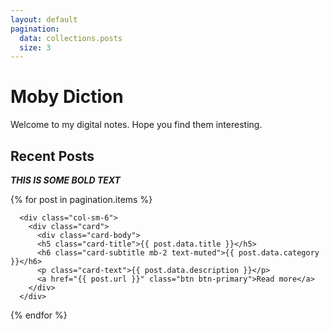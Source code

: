 ```yaml
---
layout: default
pagination:
  data: collections.posts
  size: 3
---
```

# Moby Diction
Welcome to my digital notes. Hope you find them interesting.

## Recent Posts

<b> <em> THIS IS SOME BOLD TEXT </em> </b>

<div class="row">

  {% for post in pagination.items %}

      <div class="col-sm-6">
        <div class="card">
          <div class="card-body">
          <h5 class="card-title">{{ post.data.title }}</h5>
          <h6 class="card-subtitle mb-2 text-muted">{{ post.data.category }}</h6>
          <p class="card-text">{{ post.data.description }}</p>
          <a href="{{ post.url }}" class="btn btn-primary">Read more</a>
        </div>
      </div>

  {% endfor %}

</div>

<!--
{% include recentposts.html %}
-->
